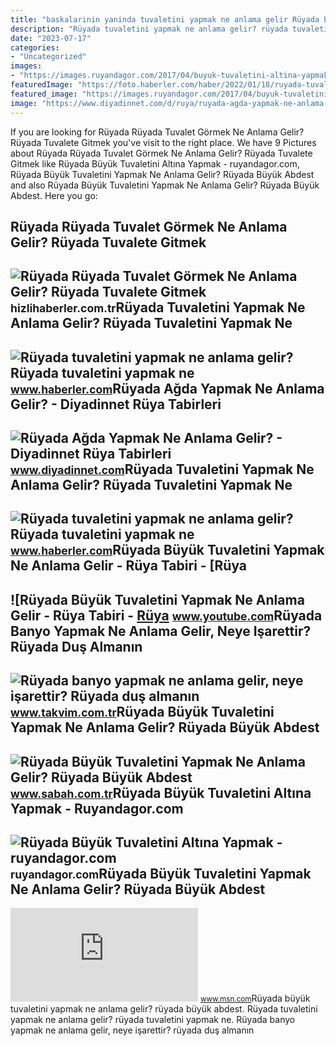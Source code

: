 ```yaml
---
title: "baskalarinin yaninda tuvaletini yapmak ne anlama gelir Rüyada büyük tuvaletini yapmak ne anlama gelir"
description: "Rüyada tuvaletini yapmak ne anlama gelir? rüyada tuvaletini yapmak ne"
date: "2023-07-17"
categories:
- "Uncategorized"
images:
- "https://images.ruyandagor.com/2017/04/buyuk-tuvaletini-altina-yapmak-2034.jpg"
featuredImage: "https://foto.haberler.com/haber/2022/01/18/ruyada-tuvaletini-yapmak-ne-anlama-gelir-ruyada-14673108_822_amp.jpg"
featured_image: "https://images.ruyandagor.com/2017/04/buyuk-tuvaletini-altina-yapmak-2034.jpg"
image: "https://www.diyadinnet.com/d/ruya/ruyada-agda-yapmak-ne-anlama-gelir-2994.jpg"
---
```


If you are looking for Rüyada Rüyada Tuvalet Görmek Ne Anlama Gelir? Rüyada Tuvalete Gitmek you've visit to the right place. We have 9 Pictures about Rüyada Rüyada Tuvalet Görmek Ne Anlama Gelir? Rüyada Tuvalete Gitmek like Rüyada Büyük Tuvaletini Altına Yapmak - ruyandagor.com, Rüyada Büyük Tuvaletini Yapmak Ne Anlama Gelir? Rüyada Büyük Abdest and also Rüyada Büyük Tuvaletini Yapmak Ne Anlama Gelir? Rüyada Büyük Abdest. Here you go:

Rüyada Rüyada Tuvalet Görmek Ne Anlama Gelir? Rüyada Tuvalete Gitmek
--------------------------------------------------------------------

 ![Rüyada Rüyada Tuvalet Görmek Ne Anlama Gelir? Rüyada Tuvalete Gitmek](https://i.cnnturk.com/i/cnnturk/75/740x416/60ffef6b70380e0650c3ae9a.jpeg) <small>hizlihaberler.com.tr</small>Rüyada Tuvaletini Yapmak Ne Anlama Gelir? Rüyada Tuvaletini Yapmak Ne
---------------------------------------------------------------------

 ![Rüyada tuvaletini yapmak ne anlama gelir? Rüyada tuvaletini yapmak ne](https://foto.haberler.com/haber/2022/01/18/ruyada-tuvaletini-yapmak-ne-anlama-gelir-ruyada-14673108_4055_m.jpg) <small>www.haberler.com</small>Rüyada Ağda Yapmak Ne Anlama Gelir? - Diyadinnet Rüya Tabirleri
---------------------------------------------------------------

 ![Rüyada Ağda Yapmak Ne Anlama Gelir? - Diyadinnet Rüya Tabirleri](https://www.diyadinnet.com/d/ruya/ruyada-agda-yapmak-ne-anlama-gelir-2994.jpg) <small>www.diyadinnet.com</small>Rüyada Tuvaletini Yapmak Ne Anlama Gelir? Rüyada Tuvaletini Yapmak Ne
---------------------------------------------------------------------

 ![Rüyada tuvaletini yapmak ne anlama gelir? Rüyada tuvaletini yapmak ne](https://foto.haberler.com/haber/2022/01/18/ruyada-tuvaletini-yapmak-ne-anlama-gelir-ruyada-14673108_822_amp.jpg) <small>www.haberler.com</small>Rüyada Büyük Tuvaletini Yapmak Ne Anlama Gelir - Rüya Tabiri - \[Rüya
---------------------------------------------------------------------

 ![Rüyada Büyük Tuvaletini Yapmak Ne Anlama Gelir - Rüya Tabiri - [Rüya](https://i.ytimg.com/vi/GK0OM5QW-gU/hqdefault.jpg?sqp=-oaymwEmCOADEOgC8quKqQMa8AEB-AH-CYAC0AWKAgwIABABGDUgTyhyMA8=&rs=AOn4CLDIDj9e__ASK-DWy1jDUIwNTciu1w) <small>www.youtube.com</small>Rüyada Banyo Yapmak Ne Anlama Gelir, Neye Işarettir? Rüyada Duş Almanın
-----------------------------------------------------------------------

 ![Rüyada banyo yapmak ne anlama gelir, neye işarettir? Rüyada duş almanın](https://iatkv.tmgrup.com.tr/208a89/0/0/0/0/0/0?u=https:%2f%2fitkv.tmgrup.com.tr%2falbum%2f2022%2f01%2f05%2fruyada-banyo-yapmak-ne-anlama-gelir-neye-isarettir-ruyada-dus-almanin-anlami-ve-yorumu-nedir-1641414656523.jpg&mw=1100&l=1) <small>www.takvim.com.tr</small>Rüyada Büyük Tuvaletini Yapmak Ne Anlama Gelir? Rüyada Büyük Abdest
-------------------------------------------------------------------

 ![Rüyada Büyük Tuvaletini Yapmak Ne Anlama Gelir? Rüyada Büyük Abdest](https://iasbh.tmgrup.com.tr/b4cd59/650/344/0/101/724/481?u=https://isbh.tmgrup.com.tr/sbh/2022/04/20/ruyada-buyuk-tuvaletini-yapmak-ne-anlama-gelir-ruyada-buyuk-abdest-yapmak-ve-temizlemek-anlami-1650438870540.jpg) <small>www.sabah.com.tr</small>Rüyada Büyük Tuvaletini Altına Yapmak - Ruyandagor.com
------------------------------------------------------

 ![Rüyada Büyük Tuvaletini Altına Yapmak - ruyandagor.com](https://images.ruyandagor.com/2017/04/buyuk-tuvaletini-altina-yapmak-2034.jpg) <small>ruyandagor.com</small>Rüyada Büyük Tuvaletini Yapmak Ne Anlama Gelir? Rüyada Büyük Abdest
-------------------------------------------------------------------

 ![Rüyada büyük tuvaletini yapmak ne anlama gelir? Rüyada büyük abdest](https://img-s-msn-com.akamaized.net/tenant/amp/entityid/AA16bA9v.img?w=1254&h=837&m=4&q=74) <small>www.msn.com</small>Rüyada büyük tuvaletini yapmak ne anlama gelir? rüyada büyük abdest. Rüyada tuvaletini yapmak ne anlama gelir? rüyada tuvaletini yapmak ne. Rüyada banyo yapmak ne anlama gelir, neye işarettir? rüyada duş almanın
